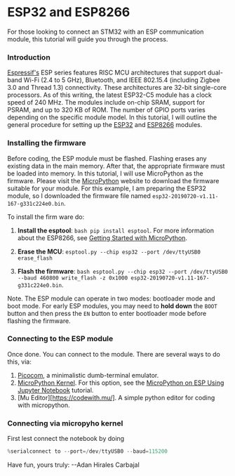 # ESP32 and ESP8266

For those looking to connect an STM32 with an ESP communication module, this tutorial will guide you through the process.

### Introduction

[Espressif's](https://www.espressif.com/) ESP series features RISC MCU architectures that support dual-band Wi-Fi (2.4 to 5 GHz), Bluetooth, and IEEE 802.15.4 (including Zigbee 3.0 and Thread 1.3) connectivity. These architectures are 32-bit single-core processors. As of this writing, the latest ESP32-C5 module has a clock speed of 240 MHz. The modules include on-chip SRAM, support for PSRAM, and up to 320 KB of ROM. The number of GPIO ports varies depending on the specific module model. In this tutorial, I will outline the general procedure for setting up the [ESP32](http://docs.micropython.org/en/latest/esp32/quickref.html) and [ESP8266](http://docs.micropython.org/en/latest/esp8266/quickref.html) modules.

### Installing the firmware

Before coding, the ESP module must be flashed. Flashing erases any existing data in the main memory. After that, the appropriate firmware must be loaded into memory. In this tutorial, I will use MicroPython as the firmware. Please visit the [MicroPython](https://micropython.org/download/#esp8266) website to download the firmware suitable for your module. For this example, I am preparing the ESP32 module, so I downloaded the firmware file named ```esp32-20190720-v1.11-167-g331c224e0.bin```.

To install the firm ware do:
1. **Install the esptool**: ```bash pip install esptool```. For more information about the ESP8266, see [Getting Started with MicroPython](https://docs.micropython.org/en/latest/esp8266/tutorial/intro.html#deploying-the-firmware).
 
2. **Erase the MCU**: ```esptool.py --chip esp32 --port /dev/ttyUSB0 erase_flash```

3. **Flash the firmware**: ```bash esptool.py --chip esp32 --port /dev/ttyUSB0 --baud 460800 write_flash -z 0x1000 esp32-20190720-v1.11-167-g331c224e0.bin```. 

Note. The ESP module can operate in two modes: bootloader mode and boot mode. For early ESP modules, you may need to **hold down** the `BOOT` button and then press the `EN` button to enter bootloader mode before flashing the firmware. 
 
### Connecting to the ESP module

Once done. You can connect to the module. There are several ways to do this, via:
1. [Picocom](https://linux.die.net/man/8/picocom), a minimalistic dumb-terminal emulator.
2. [MicroPython Kernel](https://github.com/goatchurchprime/jupyter_micropython_kernel/). For this option, see the [MicroPython on ESP Using Jupyter Notebook](https://towardsdatascience.com/micropython-on-esp-using-jupyter-6f366ff5ed9) tutorial.
3. [Mu Editor][https://codewith.mu/]. A simple python editor for coding with micropython.  

### Connecting via micropyho kernel 

First lest connect the notebook by doing 

```Python
%serialconnect to --port=/dev/ttyUSB0 --baud=115200
```


Have fun, yours truly: 
--Adan Hirales Carbajal